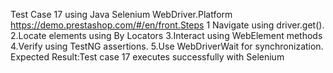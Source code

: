 Test Case 17 using Java Selenium WebDriver.Platform https://demo.prestashop.com/#/en/front.Steps
1 Navigate using driver.get().
2.Locate elements using By Locators
3.Interact using WebElement methods
4.Verify using TestNG assertions.
5.Use WebDriverWait for synchronization.
Expected Result:Test case 17 executes successfully with Selenium